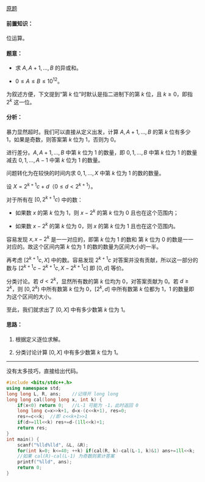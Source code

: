 [原题](https://www.luogu.com.cn/problem/AT4323)

#### 前置知识：

位运算。

#### 题意：

- 求 $A,\,A+1,\,\dots,\,B$ 的异或和。

- $0\le A\le B\le 10^{12}$。

为叙述方便，下文提到“第 $k$ 位”时默认是指二进制下的第 $k$ 位，且 $k\ge0$，即指 $2^k$ 这一位。

#### 分析：

暴力显然超时。我们可以直接从定义出发，计算 $A,\,A+1,\,\dots,\,B$ 的第 $k$ 位有多少 $1$，如果是奇数，则答案第 $k$ 位为 $1$，否则为 $0$。

进行差分。$A,\,A+1,\,\dots,\,B$ 中第 $k$ 位为 $1$ 的数量，即 $0,\,1,\,\dots,\,B$ 中第 $k$ 位为 $1$ 的数量减去 $0,\,1,\,\dots,\,A-1$ 中第 $k$ 位为 $1$ 的数量。

问题转化为在较快的时间内求 $0,\,1,\,\dots,\,X$ 中第 $k$ 位为 $1$ 的数的数量。

设 $X=2^{k+1}c+d$（$0\le d<2^{k+1}$）。

对于所有在 $[0,\,2^{k+1}c)$ 中的数：

- 如果数 $x$ 的第 $k$ 位为 $1$，则 $x-2^k$ 的第 $k$ 位为 $0$ 且也在这个范围内；

- 如果数 $x-2^k$ 的第 $k$ 位为 $0$，则 $x$ 的第 $k$ 位为 $1$ 且也在这个范围内。

容易发现 $x,\,x-2^k$ 是一一对应的，即第 $k$ 位为 $1$ 的数和 第 $k$ 位为 $0$ 的数是一一对应的。故这个区间内第 $k$ 位为 $1$ 的数的数量为区间大小的一半。

再考虑 $[2^{k+1}c,\,X]$ 中的数。容易发现 $2^{k+1}c$ 对答案并没有贡献，所以这一部分的数与 $[2^{k+1}c-2^{k+1}c,\,X-2^{k+1}c]$ 即 $[0,\,d]$ 等价。

分类讨论。若 $d<2^k$，显然所有数的第 $k$ 位均为 $0$，对答案贡献为 $0$。若 $d\ge2^k$，则 $[0,\,2^k)$ 中所有数第 $k$ 位为 $0$，$[2^k,\,d]$ 中所有数第 $k$ 位都为 $1$，$1$ 的数量即为这个区间的大小。

至此，我们就求出了 $[0,\,X]$ 中有多少数第 $k$ 位为 $1$。

#### 思路：

1. 根据定义逐位求解。

2. 分类讨论计算 $[0,X]$ 中有多少数第 $k$ 位为 $1$。

---

没有太多技巧，直接给出代码。

```cpp
#include <bits/stdc++.h>
using namespace std;
long long L, R, ans;	//记得开 long long
long long cal(long long x, int k) {
	if(x<0) return 0;	//L-1 可能为 -1，此时返回 0
	long long c=x>>k+1, d=x-(c<<k+1), res=0;
	res+=c<<k;	//即 c<<k+1>>1
	if(d>=1ll<<k) res+=d-(1ll<<k)+1;
	return res;
}
int main() {
	scanf("%lld%lld", &L, &R);
	for(int k=0; k<=40; ++k) if(cal(R, k)-cal(L-1, k)&1) ans+=1ll<<k;
	//如果 cal(R)-cal(L-1) 为奇数则累计答案
	printf("%lld", ans);
	return 0;
}
```